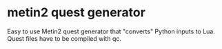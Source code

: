 # metin2 quest generator

Easy to use Metin2 quest generator that "converts" Python inputs to Lua. Quest files have to be compiled with qc.
